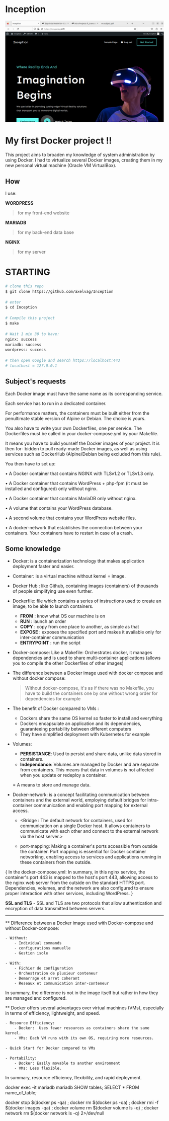 # Inception

![image](image/image.png)

# My first Docker project !!

This project aims to broaden my knowledge of system administration by using Docker. I had to virtualize several Docker images, creating them in my new personal virtual machine (Oracle VM VirtualBox).

## How

I use:

<b>WORDPRESS</b>
> for my front-end website

<b>MARIADB</b>
> for my back-end data base

<b>NGINX</b>
> for my server

# STARTING

```bash
# clone this repo
$ git clone https://github.com/axelvag/Inception

# enter
$ cd Inception

# Compile this project
$ make

# Wait 1 min 30 to have:
nginx: success
mariadb: success
wordpress: success

# then open Google and search https://localhost:443
# localhost = 127.0.0.1

```

## Subject's requests

Each Docker image must have the same name as its corresponding service.

Each service has to run in a dedicated container.

For performance matters, the containers must be built either from the penultimate stable version of Alpine or Debian. The choice is yours.

You also have to write your own Dockerfiles, one per service. The Dockerfiles must be called in your docker-compose.yml by your Makefile.

It means you have to build yourself the Docker images of your project. It is then for- bidden to pull ready-made Docker images, as well as using services such as DockerHub (Alpine/Debian being excluded from this rule).

You then have to set up:

• A Docker container that contains NGINX with TLSv1.2 or TLSv1.3 only.

• A Docker container that contains WordPress + php-fpm (it must be installed 
and configured) only without nginx.

• A Docker container that contains MariaDB only without nginx.

• A volume that contains your WordPress database.

• A second volume that contains your WordPress website files.

• A docker-network that establishes the connection between your containers. Your containers have to restart in case of a crash.

## Some knowledge

- Docker: is a containerization technology that makes application deployment faster and easier.

- Container: is a virtual machine without kernel = image.

- Docker Hub : like Github, containing images (containers) of thousands of people simplifying use even further.

- Dockerfile: file which contains a series of instructions used to create an image, to be able to launch containers.
    - **FROM** : know what OS our machine is on
    - **RUN** : launch an order
    - **COPY** : copy from one place to another, as simple as that
    - **EXPOSE** : exposes the specified port and makes it available only for inter-container communication 
    - **ENTRYPOINT** : run the script

- Docker-compose: Like a Makefile: Orchestrates docker, it manages dependencies and is used to share multi-container applications
(allows you to compile the other Dockerfiles of other images)

- The difference between a Docker image used with docker compose and without docker compose:
  > Without docker-compose, it's as if there was no Makefile, you have to build the containers one by one without wrong order for dependencies for example

- The benefit of Docker compared to VMs :
    - Dockers share the same OS kernel so faster to install and everything
    - Dockers encapsulate an application and its dependencies, guaranteeing portability between different computers
    - They have simplified deployment with Kubernetes for example
   
- Volumes: 
    - **PERSISTANCE**: Used to persist and share data, unlike data stored in containers.
    - **Independance**: Volumes are managed by Docker and are separate from containers. This means that data in volumes is not affected when you update or redeploy a container.

    = A means to store and manage data.

- Docker-network: is a concept facilitating communication between containers and the external world, employing default bridges for intra-container communication and enabling port mapping for external access.
  
    - <Bridge : The default network for containers, used for communication on a single Docker host. It allows containers to communicate with each other and connect to the external network via the host server.>
    
    - port-mapping: Making a container's ports accessible from outside the container. Port mapping is essential for Docker container networking, enabling access to services and applications running in these containers from the outside.

{
    In the docker-compose.yml: In summary, in this nginx service, the container's port 443 is mapped to the host's port 443, allowing access to the nginx web server from the outside on the standard HTTPS port. Dependencies, volumes, and the network are also configured to ensure proper interaction with other services, including WordPress.
}

**SSL and TLS**
    - SSL and TLS are two protocols that allow authentication and encryption of data transmitted between servers.


------------------------------------------------------

** Difference between a Docker image used with Docker-compose and without Docker-compose:

    - Without:
        - Individual commands
        - configurations manuelle
        - Gestion isole

    - With:
        - Fichier de configuration
        - Orchestration de plusieur conteneur
        - Demarrage et arret coherant
        - Reseaux et communication inter-conteneur

In summary, the difference is not in the image itself but rather in how they are managed and configured.

** Docker offers several advantages over virtual machines (VMs), especially in terms of efficiency, lightweight, and speed. 

    - Resource Efficiency:
        - Docker:  Uses fewer resources as containers share the same kernel.
        - VMs: Each VM runs with its own OS, requiring more resources.

    - Quick Start for Docker compared to VMs

    - Portability:
        - Docker: Easily movable to another environment
        - VMs: Less flexible.


In summary, resource efficiency, flexibility, and rapid deployment.


docker exec -it mariadb mariadb
SHOW tables;
SELECT * FROM name_of_table;

docker stop $(docker ps -qa) ; docker rm $(docker ps -qa) ; docker rmi -f $(docker images -qa) ; docker volume rm $(docker volume ls -q) ; docker network rm $(docker network ls -q) 2>/dev/null
